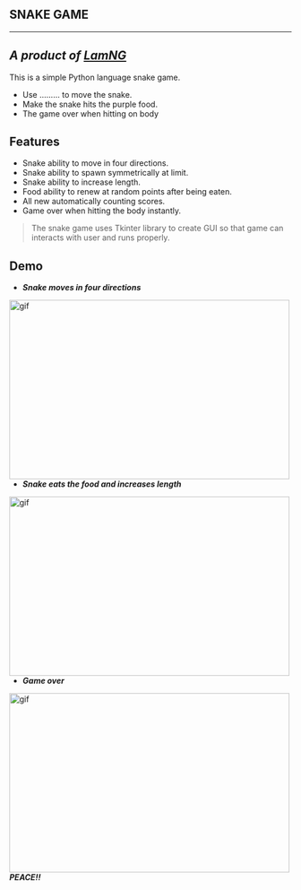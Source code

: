 ## SNAKE GAME
* **
## _A product of [LamNG](https://github.com/nguyenvietlam0640)_

This is a simple Python language snake game.
* Use ......... to move the snake.
* Make the snake hits the purple food.
* The game over when hitting on body

## Features

* Snake ability to move in four directions.
* Snake ability to spawn symmetrically at limit.
* Snake ability to increase length.
* Food ability to renew at random points after being eaten.
* All new automatically counting scores.
* Game over when hitting the body instantly.

> The snake game uses Tkinter library to create GUI so that
> game can interacts with user and runs properly.

## Demo 
* ***Snake moves in four directions***
<p><img align ="left" alt = "gif" trsc ="https://github.com/nguyenvietlam0640/gift-/blob/main/move.gif" width ="500" height ="320" /></p>

* ***Snake eats the food and increases length***
<p><img align ="left" alt ="gif" trsc ="https://github.com/nguyenvietlam0640/gift-/blob/main/eat.gif" width ="500" height ="320" /></p>

* ***Game over***
<p><img align ="left" alt = "gif" trsc ="https://github.com/nguyenvietlam0640/gift-/blob/main/gameover.gif" width ="500" height ="320" /></p>

**_PEACE!!_**